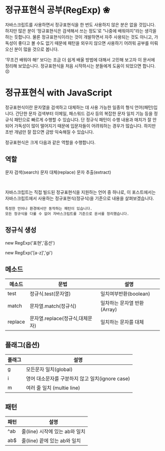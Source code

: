 # <h1>정규표현식 공부(RegExp) ❀</h1>

자바스크립트를 사용하면서 정규표현식을 한 번도 사용하지 않은 분은 없을 것입니다.
하지만 많은 분이 ‘정규표현식은 검색해서 쓰는 정도’로 “나중에 배워야지”라는 생각을 하는 듯합니다.
물론 정규표현식이라는 것이 개발하면서 자주 사용되는 것도 아니고, 가독성이 좋다고 볼 수도 없기 때문에 패턴을 외우지 않으면 사용하기 어려워 공부를 미뤄오신 분이 많을 것으로 봅니다.

‘무조건 배워야 해!’ 보다는 조금 더 쉽게 배울 방법에 대해서 고민해 보고자 이 문서에 정리해 보았습니다.
정규표현식을 처음 시작하시는 분들에게 도움이 되었으면 합니다. 😣






<h1>정규표현식 with JavaScript</h1>

정규표현식이란 문자열을 검색하고 대체하는 데 사용 가능한 일종의 형식 언어(패턴)입니다.
간단한 문자 검색부터 이메일, 패스워드 검사 등의 복잡한 문자 일치 기능 등을 정규식 패턴으로 빠르게 수행할 수 있습니다.
단 정규식 패턴이 수행 내용과 매치가 잘 안 되어 가독성이 많이 떨어지기 때문에 입문자들이 어려워하는 경우가 많습니다.
하지만 초반 개념만 잘 잡으면 금방 익숙해질 수 있습니다.

정규표현식은 크게 다음과 같은 역할을 수행합니다.
## 역할 

문자 검색(search)
문자 대체(replace)
문자 추출(extract)

<br>

자바스크립트는 직접 빌드된 정규표현식을 지원하는 언어 중 하나로,
이 포스트에서는 자바스크립트에서 사용하는 정규표현식(정규식)을 기준으로 내용을 살펴보겠습니다.

```
특정한 언어나 환경에서만 동작하는 패턴이 있습니다.
모든 정규식을 다룰 수 없어 자바스크립트를 기준으로 문서를 정리했습니다.

```
## 정규식 생성
<!-- 생성자  -->
new RegExp('표현','옵션')<br>


new RegExp('[a-z]','gi')


## 메소드


메소드 | 문법 | 설명
--|--|--
test | 정규식.test(문자열) | 일치여부반환(boolean)
match | 문자열.match(정규식)|일차하는 문자열 반환(Array)
replace | 문자열.replace(정규식,대체문자) | 일치하는 문자를 대체

## 플래그(옵션)

플래그 | 설명
--|--
g | 모든문자 일치(global)
i | 영어 대소문자를 구분하지 않고 일치(ignore case)
m | 여러 줄 일치 (multie line)


## 패턴

패턴|설명
--|--
^ab | 줄(line) 시작에 있는 ab와 일치
ab$ | 줄(line) 끝에 있는 ab와 일치

